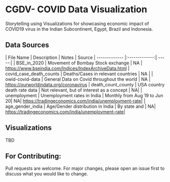 # CGDV- COVID Data Visualization 

Storytelling using Visualizations for showcasing economic impact of COVID19 virus in the Indian Subcontinent, Egypt, Brazil and Indonesia. 

## Data Sources


| File Name        | Description           | Notes  | Source
| ------------- |:-------------:| -----:|
| BSE_in_2020     | Movement of Bombay Stock exchange | NA | https://www.bseindia.com/Indices/IndexArchiveData.html
| covid_case_death_counts      | Deaths/Cases in relevant countries      |   NA |
| owid-covid-data      |   General Data on Covid throughout the world    |   NA |  https://ourworldindata.org/coronavirus
| death_count_county      |   USA country death rate data   |   Not relevant, but of interest as a concept |  NA|
| unemployment      |   Unemployment rates in India   |   Monthly from Aug 19 to Jun 20|  NA| https://tradingeconomics.com/india/unemployment-rate|
| age_gender_india      |   Age/Gender distribution in India   |   By state and |  NA| https://tradingeconomics.com/india/unemployment-rate|



## Visualizations

TBD

## For Contributing: 
Pull requests are welcome. For major changes, please open an issue first to discuss what you would like to change.
